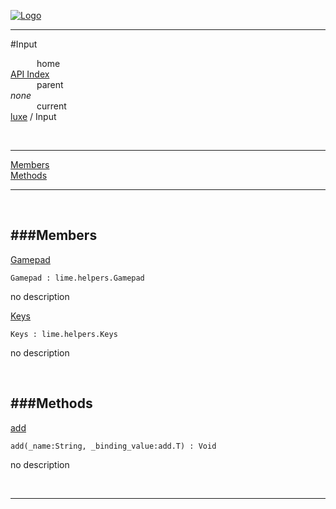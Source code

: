 
[![Logo](../../images/logo.png)](../../index.html)

---

#Input


&emsp;&emsp;&emsp;home   
[API Index](../../api/index.html#luxe)   
&emsp;&emsp;&emsp;parent    
_none_   
&emsp;&emsp;&emsp;current    
[luxe](./) / Input

<br/>

---


[Members](#Members)   
[Methods](#Methods)   


---

&nbsp;   

<a class="lift" name="Members" ></a>
###Members   
---
<a class="lift" name="Gamepad" href="#Gamepad">Gamepad</a>



`Gamepad : lime.helpers.Gamepad`

<span class="small_desc_flat"> no description </span>   

<a class="lift" name="Keys" href="#Keys">Keys</a>



`Keys : lime.helpers.Keys`

<span class="small_desc_flat"> no description </span>   

&nbsp;   

<a class="lift" name="Methods" ></a>
###Methods   
---
<a class="lift" name="add" href="#add">add</a>



`add(_name:String, _binding_value:add.T) : Void`

<span class="small_desc_flat"> no description </span>   



&nbsp;
&nbsp;
&nbsp;

---  


&nbsp;   
&nbsp;   